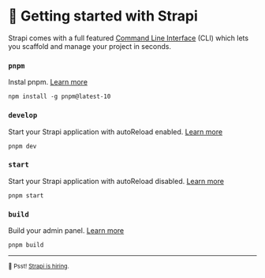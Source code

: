 # 🚀 Getting started with Strapi

Strapi comes with a full featured [Command Line Interface](https://docs.strapi.io/dev-docs/cli) (CLI) which lets you scaffold and manage your project in seconds.

### `pnpm` 

Instal pnpm. [Learn more](https://pnpm.io/installation#using-npm) 

```
npm install -g pnpm@latest-10
```

### `develop`

Start your Strapi application with autoReload enabled. [Learn more](https://docs.strapi.io/dev-docs/cli#strapi-develop)

```
pnpm dev
```

### `start`

Start your Strapi application with autoReload disabled. [Learn more](https://docs.strapi.io/dev-docs/cli#strapi-start)

```
pnpm start
```

### `build`

Build your admin panel. [Learn more](https://docs.strapi.io/dev-docs/cli#strapi-build)

```
pnpm build
```
---
<sub>🤫 Psst! [Strapi is hiring](https://strapi.io/careers).</sub>
